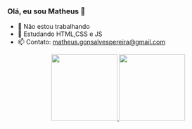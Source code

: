 ### Olá, eu sou Matheus 👋

- 🔭 Não estou trabalhando
- 🌱 Estudando HTML,CSS e JS
- 📫 Contato: matheus.gonsalvespereira@gmail.com

<div align="center">
  <a href="https://github.com/rafaballerini">
  <img height="150em" src="https://github-readme-stats.vercel.app/api?username=Matheuspgonsalves&show_icons=true&theme=dark&include_all_commits=true&count_private=true"/>
  <img height="150em" src="https://github-readme-stats.vercel.app/api/top-langs/?username=Matheuspgonsalves&layout=compact&langs_count=7&theme=dark"/>
</div>


